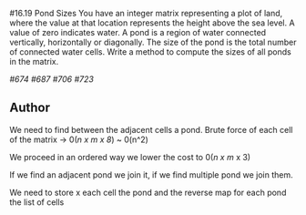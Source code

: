 #16.19 Pond Sizes
You have an integer matrix representing a plot of land, where the value at that location represents the height above the sea level. A value of zero indicates water. A pond is a region of water connected vertically, horizontally or diagonally. The size of the pond is the total number of connected water cells. Write a method to compute the sizes of all ponds in the matrix.

_#674_
_#687_
_#706_
_#723_

## Author
We need to find between the adjacent cells a pond.
Brute force of each cell of the matrix -> 0(_n x m x 8_) ~ 0(n^2)

We proceed in an ordered way we lower the cost to 0(_n x m_ x 3)

If we find an adjacent pond we join it, if we find multiple pond we join them.

We need to store x each cell the pond and the reverse map for each pond the list of cells



